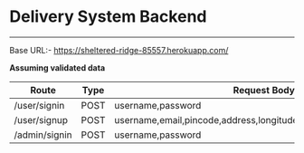 # Delivery System Backend
---
Base URL:- https://sheltered-ridge-85557.herokuapp.com/

**Assuming validated data**

|Route|Type|Request Body|
|---|---|---|
| /user/signin |POST|username,password|
| /user/signup |POST|username,email,pincode,address,longitude,latitute,password,phoneno|
| /admin/signin |POST|username,password|